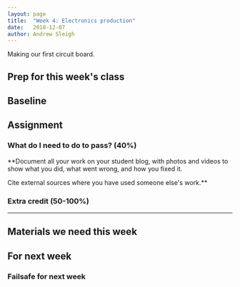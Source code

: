```yaml
---
layout: page
title:  "Week 4: Electronics production"
date:   2018-12-07
author: Andrew Sleigh
---
```


Making our first circuit board. 

<!--more-->

## Prep for this week's class

## Baseline 


## Assignment

### What do I need to do to pass? (40%)


**Document all your work on your student blog, with photos and videos to show what you did, what went wrong, and how you fixed it. 

Cite external sources where you have used someone else's work.**

### Extra credit (50-100%)

---

## Materials we need this week

## For next week

### Failsafe for next week